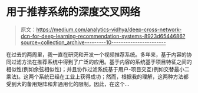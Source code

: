# 用于推荐系统的深度交叉网络

> 原文：<https://medium.com/analytics-vidhya/deep-cross-network-dcn-for-deep-learning-recommendation-systems-8923d6544686?source=collection_archive---------10----------------------->

在过去的两周里，我一直在研究和开发一个视频推荐系统。多年来，基于内容的协同过滤方法在推荐系统中得到了广泛的应用。基于内容的系统基于项目特征之间的相似性(例如余弦相似性)；并且协作过滤系统基于用户-项目交互(例如交替最小二乘法)。这两个系统已经在工业上获得成功；然而，根据我的理解，这两种方法都受到大的备用矩阵和非通用化的限制。因此，在这个…